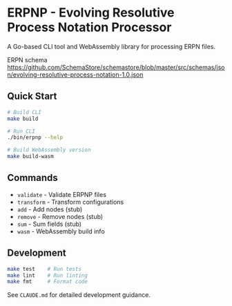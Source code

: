 # ERPNP - Evolving Resolutive Process Notation Processor

A Go-based CLI tool and WebAssembly library for processing ERPN files.

ERPN schema https://github.com/SchemaStore/schemastore/blob/master/src/schemas/json/evolving-resolutive-process-notation-1.0.json

## Quick Start

```bash
# Build CLI
make build

# Run CLI
./bin/erpnp --help

# Build WebAssembly version
make build-wasm
```

## Commands

- `validate` - Validate ERPNP files
- `transform` - Transform configurations
- `add` - Add nodes (stub)
- `remove` - Remove nodes (stub)
- `sum` - Sum fields (stub)
- `wasm` - WebAssembly build info

## Development

```bash
make test    # Run tests
make lint    # Run linting
make fmt     # Format code
```

See `CLAUDE.md` for detailed development guidance.